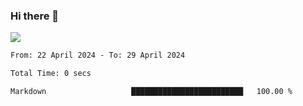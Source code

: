 ### Hi there 👋️

![](https://komarev.com/ghpvc/?username=Loner1024)

<!--START_SECTION:waka-->

```txt
From: 22 April 2024 - To: 29 April 2024

Total Time: 0 secs

Markdown                   █████████████████████████   100.00 %
```

<!--END_SECTION:waka-->



